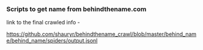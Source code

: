 ### Scripts to get name from behindthename.com

link to the final crawled info - 

https://github.com/shauryr/behindthename_crawl/blob/master/behind_name/behind_name/spiders/output.jsonl 